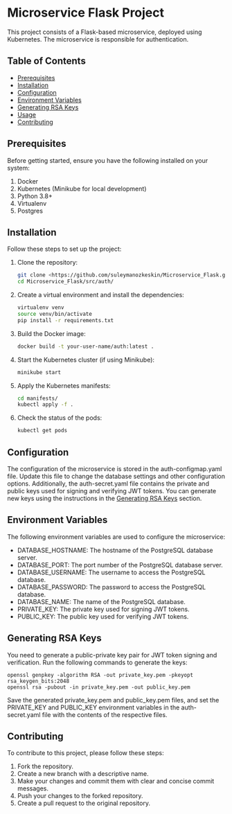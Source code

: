# Microservice Flask Project

This project consists of a Flask-based microservice, deployed using Kubernetes. The microservice is responsible for authentication.

## Table of Contents

- [Prerequisites](#prerequisites)
- [Installation](#installation)
- [Configuration](#configuration)
- [Environment Variables](#environment-variables)
- [Generating RSA Keys](#generating-rsa-keys)
- [Usage](#usage)
- [Contributing](#contributing)

## Prerequisites

Before getting started, ensure you have the following installed on your system:

1. Docker
2. Kubernetes (Minikube for local development)
3. Python 3.8+
4. Virtualenv
5. Postgres

## Installation

Follow these steps to set up the project:

1. Clone the repository:

    ```bash
   git clone <https://github.com/suleymanozkeskin/Microservice_Flask.git>
   cd Microservice_Flask/src/auth/
    ```

2. Create a virtual environment and install the dependencies:

    ```bash
   virtualenv venv
   source venv/bin/activate
   pip install -r requirements.txt
    ```

3. Build the Docker image:

    ```bash
   docker build -t your-user-name/auth:latest .
    ```

4. Start the Kubernetes cluster (if using Minikube):

    ```bash
    minikube start
    ```

5. Apply the Kubernetes manifests:

    ```bash
    cd manifests/
    kubectl apply -f .
    ```

6. Check the status of the pods:

    ```bash
    kubectl get pods
    ```

## Configuration

The configuration of the microservice is stored in the auth-configmap.yaml file. Update this file to change the database settings and other configuration options.
Additionally, the auth-secret.yaml file contains the private and public keys used for signing and verifying JWT tokens. You can generate new keys using the instructions in the [Generating RSA Keys](#generating-rsa-keys) section.

## Environment Variables

The following environment variables are used to configure the microservice:

- DATABASE_HOSTNAME: The hostname of the PostgreSQL database server.
- DATABASE_PORT: The port number of the PostgreSQL database server.
- DATABASE_USERNAME: The username to access the PostgreSQL database.
- DATABASE_PASSWORD: The password to access the PostgreSQL database.
- DATABASE_NAME: The name of the PostgreSQL database.
- PRIVATE_KEY: The private key used for signing JWT tokens.
- PUBLIC_KEY: The public key used for verifying JWT tokens.

## Generating RSA Keys

You need to generate a public-private key pair for JWT token signing and verification. Run the following commands to generate the keys:

    openssl genpkey -algorithm RSA -out private_key.pem -pkeyopt rsa_keygen_bits:2048
    openssl rsa -pubout -in private_key.pem -out public_key.pem

Save the generated private_key.pem and public_key.pem files, and set the PRIVATE_KEY and PUBLIC_KEY environment variables in the auth-secret.yaml file with the contents of the respective files.

## Contributing

To contribute to this project, please follow these steps:

1. Fork the repository.
2. Create a new branch with a descriptive name.
3. Make your changes and commit them with clear and concise commit messages.
4. Push your changes to the forked repository.
5. Create a pull request to the original repository.
